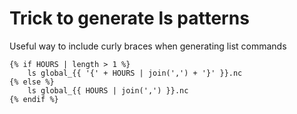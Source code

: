 
# Trick to generate ls patterns

Useful way to include curly braces when generating list commands

```
{% if HOURS | length > 1 %}
    ls global_{{ '{' + HOURS | join(',') + '}' }}.nc
{% else %}
    ls global_{{ HOURS | join(',') }}.nc
{% endif %}
```
